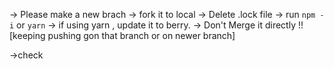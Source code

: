 -> Please make a new brach
-> fork it to local
->  Delete .lock file
-> run ```npm -i``` or ```yarn```
-> if using yarn , update it to berry.
-> Don't Merge it directly !! [keeping pushing gon that branch or on newer branch]

->check